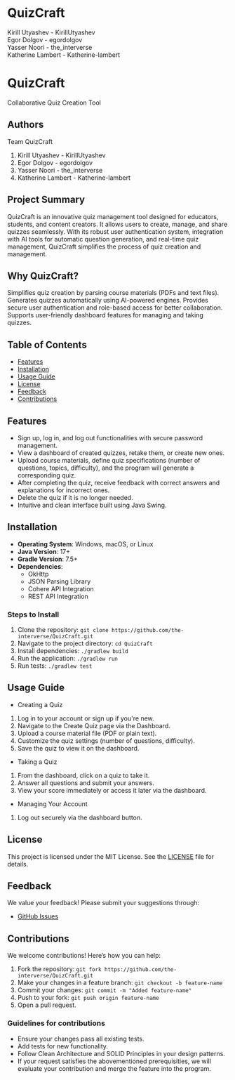 # QuizCraft
Kirill Utyashev - KirillUtyashev  
Egor Dolgov - egordolgov  
Yasser Noori - the_interverse  
Katherine Lambert - Katherine-lambert  
# QuizCraft
Collaborative Quiz Creation Tool

## Authors
Team QuizCraft 
1. Kirill Utyashev - KirillUtyashev
2. Egor Dolgov - egordolgov  
3. Yasser Noori - the_interverse  
4. Katherine Lambert - Katherine-lambert

## Project Summary

QuizCraft is an innovative quiz management tool designed for educators, students, and content creators. 
It allows users to create, manage, and share quizzes seamlessly.
With its robust user authentication system, integration with AI tools for automatic question generation, and real-time quiz management,
QuizCraft simplifies the process of quiz creation and management.

## Why QuizCraft?

Simplifies quiz creation by parsing course materials (PDFs and text files).
Generates quizzes automatically using AI-powered engines.
Provides secure user authentication and role-based access for better collaboration.
Supports user-friendly dashboard features for managing and taking quizzes.

## Table of Contents
- [Features](#features)
- [Installation](#installation)
- [Usage Guide](#usage-guide)
- [License](#license)
- [Feedback](#feedback)
- [Contributions](#contributions)

## Features
* Sign up, log in, and log out functionalities with secure password management.
* View a dashboard of created quizzes, retake them, or create new ones.
* Upload course materials, define quiz specifications (number of questions, topics, difficulty), and the program will generate a corresponding quiz.
* After completing the quiz, receive feedback with correct answers and explanations for incorrect ones.
* Delete the quiz if it is no longer needed.
* Intuitive and clean interface built using Java Swing.
## Installation

- **Operating System**: Windows, macOS, or Linux
- **Java Version**: 17+
- **Gradle Version**: 7.5+
- **Dependencies**:
    - OkHttp
    - JSON Parsing Library
    - Cohere API Integration
    - REST API Integration
### Steps to Install
1. Clone the repository:
```git clone https://github.com/the-interverse/QuizCraft.git ```
2. Navigate to the project directory:
```cd QuizCraft```
3. Install dependencies:
```./gradlew build```
4. Run the application:
```./gradlew run```
5. Run tests:
```./gradlew test```
## Usage Guide
* Creating a Quiz
1. Log in to your account or sign up if you're new.
2. Navigate to the Create Quiz page via the Dashboard.
3. Upload a course material file (PDF or plain text).
4. Customize the quiz settings (number of questions, difficulty).
5. Save the quiz to view it on the dashboard.
* Taking a Quiz 
1. From the dashboard, click on a quiz to take it.
2. Answer all questions and submit your answers.
3. View your score immediately or access it later via the dashboard.
* Managing Your Account 
1. Log out securely via the dashboard button.
## License
This project is licensed under the MIT License. See the [LICENSE](LICENSE) file for details.

## Feedback
We value your feedback! Please submit your suggestions through:
* [GitHub Issues](https://github.com/the-interverse/QuizCraft/issues)

## Contributions
We welcome contributions! Here’s how you can help:
1. Fork the repository: 
```git fork https://github.com/the-interverse/QuizCraft.git```
2. Make your changes in a feature branch:
```git checkout -b feature-name```
3. Commit your changes:
```git commit -m "Added feature-name"```
4. Push to your fork:
```git push origin feature-name```
5. Open a pull request.
### Guidelines for contributions
* Ensure your changes pass all existing tests. 
* Add tests for new functionality.
* Follow Clean Architecture and SOLID Principles in your design patterns.
* If your request satisfies the abovementioned prerequisities, we will evaluate your contribution and 
merge the feature into the program. 


